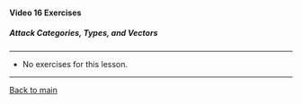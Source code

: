 #### Video 16 Exercises

##### Attack Categories, Types, and Vectors

---

- No exercises for this lesson.

---

[Back to main](https://github.com/rot0xd/CBTNuggets/blob/master/CEHv9/README.md)

